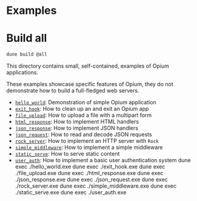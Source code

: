 # Examples

# Build all

```sh
dune build @all
```
This directory contains small, self-contained, examples of Opium applications.

These examples showcase specific features of Opium, they do not demonstrate how to build a full-fledged web servers.

- [`hello_world`](./hello_world): Demonstration of simple Opium application
- [`exit_hook`](./exit_hook): How to clean up an and exit an Opium app
- [`file_upload`](./file_upload): How to upload a file with a multipart form
- [`html_response`](./html_response): How to implement HTML handlers
- [`json_response`](./json_response): How to implement JSON handlers
- [`json_request`](./json_request): How to read and decode JSON requests
- [`rock_server`](./rock_server): How to implement an HTTP server with `Rock`
- [`simple_middleware`](./simple_middleware): How to implement a simple middleware
- [`static_serve`](./static_serve): How to serve static content
- [`user_auth`](./user_auth): How to implement a basic user authentication system
dune exec ./hello_world.exe
dune exec ./exit_hook.exe
dune exec ./file_upload.exe
dune exec ./html_response.exe
dune exec ./json_response.exe
dune exec ./json_request.exe
dune exec ./rock_server.exe
dune exec ./simple_middleware.exe
dune exec ./static_serve.exe
dune exec ./user_auth.exe
